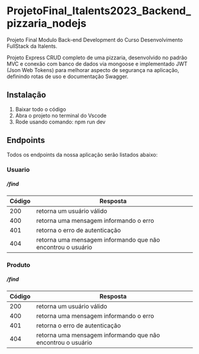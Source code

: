 # ProjetoFinal_Italents2023_Backend_pizzaria_nodejs

Projeto Final Modulo Back-end Development do Curso Desenvolvimento FullStack da Italents.

Projeto Express CRUD completo de uma pizzaria, desenvolvido no padrão MVC e conexão com banco de dados via mongoose e implementado JWT (Json Web Tokens) para melhorar aspecto de segurança na aplicação, definindo rotas de uso e documentação Swagger.

## Instalação

1. Baixar todo o código
2. Abra o projeto no terminal do Vscode
3. Rode usando comando: npm run dev

## Endpoints

Todos os endpoints da nossa aplicação serão listados abaixo:

### **Usuario**

##### /find


| Código | Resposta                                                      |
| :-------- | --------------------------------------------------------------- |
| 200     | retorna um usuário válido                                   |
| 400     | retorna uma mensagem informando o erro                        |
| 401     | retorna o erro de autenticação                              |
| 404     | retorna uma mensagem informando que não encontrou o usuário |

### **Produto**

##### /find


| Código | Resposta                                                      |
| :-------- | --------------------------------------------------------------- |
| 200     | retorna um usuário válido                                   |
| 400     | retorna uma mensagem informando o erro                        |
| 401     | retorna o erro de autenticação                              |
| 404     | retorna uma mensagem informando que não encontrou o usuário |
